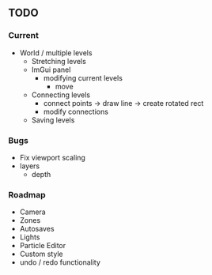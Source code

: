 
## TODO

### Current
- World / multiple levels
  - Stretching levels
  - ImGui panel
    - modifying current levels
      - move
  - Connecting levels
    - connect points -> draw line -> create rotated rect
    - modify connections
  - Saving levels

### Bugs
- Fix viewport scaling
- layers
  - depth

### Roadmap
- Camera
- Zones
- Autosaves
- Lights
- Particle Editor
- Custom style
- undo / redo functionality
